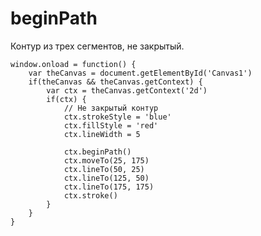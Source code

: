 # beginPath
Контур из трех сегментов, не закрытый.

    window.onload = function() {
        var theCanvas = document.getElementById('Canvas1')
        if(theCanvas && theCanvas.getContext) {
            var ctx = theCanvas.getContext('2d')
            if(ctx) {
                // Не закрытый контур
                ctx.strokeStyle = 'blue'
                ctx.fillStyle = 'red'
                ctx.lineWidth = 5

                ctx.beginPath()
                ctx.moveTo(25, 175)
                ctx.lineTo(50, 25)
                ctx.lineTo(125, 50)
                ctx.lineTo(175, 175)
                ctx.stroke()
            }
        }
    }